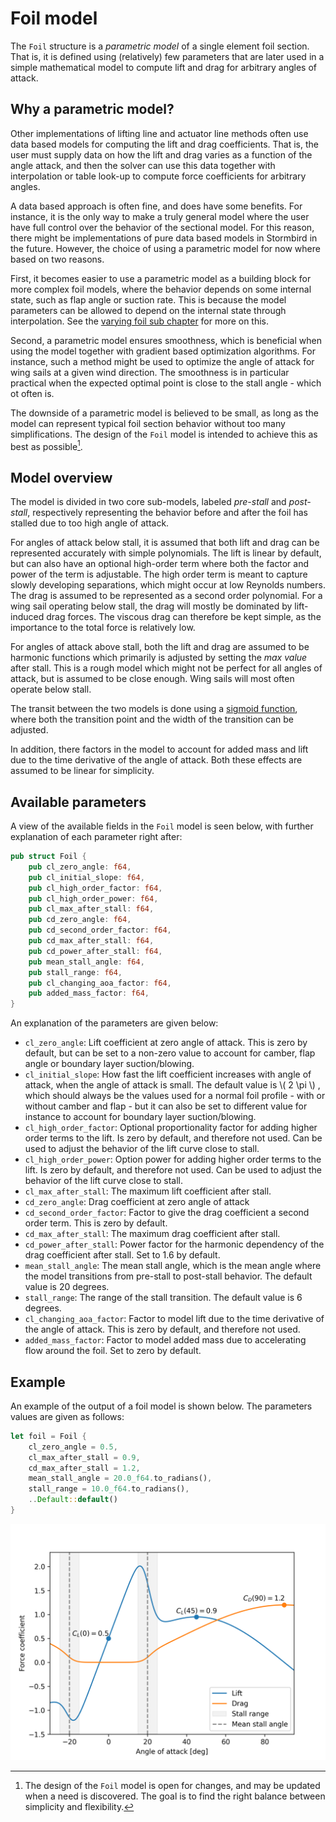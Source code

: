 # Foil model

The `Foil` structure is a *parametric model* of a single element foil section. That is, it is defined using (relatively) few parameters that are later used in a simple mathematical model to compute lift and drag for arbitrary angles of attack.

## Why a parametric model?
Other implementations of lifting line and actuator line methods often use data based models for computing the lift and drag coefficients. That is, the user must supply data on how the lift and drag varies as a function of the angle attack, and then the solver can use this data together with interpolation or table look-up to compute force coefficients for arbitrary angles. 

A data based approach is often fine, and does have some benefits. For instance, it is the only way to make a truly general model where the user have full control over the behavior of the sectional model. For this reason, there might be implementations of pure data based models in Stormbird in the future. However, the choice of using a parametric model for now where based on two reasons. 

First, it becomes easier to use a parametric model as a building block for more complex foil models, where the behavior depends on some internal state, such as flap angle or suction rate. This is because the model parameters can be allowed to depend on the internal state through interpolation. See the [varying foil sub chapter](./varying_foil_model.md) for more on this.

Second, a parametric model ensures smoothness, which is beneficial when using the model together with gradient based optimization algorithms. For instance, such a method might be used to optimize the angle of attack for wing sails at a given wind direction. The smoothness is in particular practical when the expected optimal point is close to the stall angle - which ot often is.

The downside of a parametric model is believed to be small, as long as the model can represent typical foil section behavior without too many simplifications. The design of the `Foil` model is intended to achieve this as best as possible[^update_to_model_note].

[^update_to_model_note]: The design of the `Foil` model is open for changes, and may be updated when a need is discovered. The goal is to find the right balance between simplicity and flexibility.

## Model overview
The model is divided in two core sub-models, labeled *pre-stall* and *post-stall*, respectively representing the behavior before and after the foil has stalled due to too high angle of attack.

For angles of attack below stall, it is assumed that both lift and drag can be represented accurately with simple polynomials. The lift is linear by default, but can also have an optional high-order term where both the factor and power of the term is adjustable. The high order term is meant to capture slowly developing separations, which might occur at low Reynolds numbers. The drag is assumed to be represented as a second order polynomial. For a wing sail operating below stall, the drag will mostly be dominated by lift-induced drag forces. The viscous drag can therefore be kept simple, as the importance to the total force is relatively low.

For angles of attack above stall, both the lift and drag are assumed to be harmonic functions which primarily is adjusted by setting the *max value* after stall. This is a rough model which might not be perfect for all angles of attack, but is assumed to be close enough. Wing sails will most often operate below stall.

The transit between the two models is done using a [sigmoid function](https://en.wikipedia.org/wiki/Sigmoid_function), where both the transition point and the width of the transition can be adjusted.

In addition, there factors in the model to account for added mass and lift due to the time derivative of the angle of attack. Both these effects are assumed to be linear for simplicity.

## Available parameters

A view of the available fields in the `Foil` model is seen below, with further explanation of each parameter right after:

```rust
pub struct Foil {
    pub cl_zero_angle: f64,
    pub cl_initial_slope: f64,
    pub cl_high_order_factor: f64,
    pub cl_high_order_power: f64,
    pub cl_max_after_stall: f64,
    pub cd_zero_angle: f64,
    pub cd_second_order_factor: f64,
    pub cd_max_after_stall: f64,
    pub cd_power_after_stall: f64,
    pub mean_stall_angle: f64,
    pub stall_range: f64,
    pub cl_changing_aoa_factor: f64,
    pub added_mass_factor: f64,
}
```

An explanation of the parameters are given below:

- `cl_zero_angle`: Lift coefficient at zero angle of attack. This is zero by default, but can be set to a non-zero value to account for camber, flap angle or boundary layer suction/blowing.
- `cl_initial_slope`: How fast the lift coefficient increases with angle of attack, when the angle of attack is small. The default value is \\( 2 \pi \\) , which should always be the values used for a normal foil profile - with or without camber and flap - but it can also be set to different value for instance to account for boundary layer suction/blowing.
- `cl_high_order_factor`: Optional proportionality factor for adding higher order terms to the lift. Is zero by default, and therefore not used. Can be used to adjust the behavior of the lift curve close to stall.
- `cl_high_order_power`: Option power for adding higher order terms to the lift. Is zero by default, and therefore not used. Can be used to adjust the behavior of the lift curve close to stall.
- `cl_max_after_stall`: The maximum lift coefficient after stall.
- `cd_zero_angle`: Drag coefficient at zero angle of attack
- `cd_second_order_factor`: Factor to give the drag coefficient a second order term. This is zero by default.
- `cd_max_after_stall`: The maximum drag coefficient after stall.
- `cd_power_after_stall`: Power factor for the harmonic dependency of the drag coefficient after stall. Set to 1.6 by default.
- `mean_stall_angle`: The mean stall angle, which is the mean angle where the model transitions from pre-stall to post-stall behavior. The default value is 20 degrees.
- `stall_range`: The range of the stall transition. The default value is 6 degrees.
- `cl_changing_aoa_factor`: Factor to model lift due to the time derivative of the angle of attack. This is zero by default, and therefore not used.
- `added_mass_factor`: Factor to model added mass due to accelerating flow around the foil. Set to zero by default.

## Example

An example of the output of a foil model is shown below. The parameters values are given as follows:

```rust
let foil = Foil {
    cl_zero_angle = 0.5,
    cl_max_after_stall = 0.9,
    cd_max_after_stall = 1.2,
    mean_stall_angle = 20.0_f64.to_radians(),
    stall_range = 10.0_f64.to_radians(),
    ..Default::default()
}

```

![Foil model example](figures/foil_model_example.png)